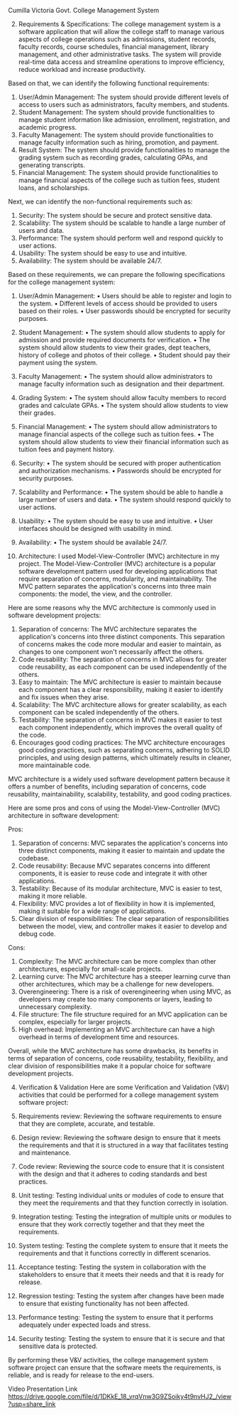 Cumilla Victoria Govt. College Management System

2. Requirements & Specifications:
The college management system is a software application that will allow the college staff to manage various aspects of college operations such as admissions, student records, faculty records, course schedules, financial management, library management, and other administrative tasks. The system will provide real-time data access and streamline operations to improve efficiency, reduce workload and increase productivity.

Based on that, we can identify the following functional requirements:

1.	User/Admin Management: The system should provide different levels of access to users such as administrators, faculty members, and students.
2.	Student Management: The system should provide functionalities to manage student information like admission, enrollment, registration, and academic progress.
3.	Faculty Management: The system should provide functionalities to manage faculty information such as hiring, promotion, and payment.
4.	Result System: The system should provide functionalities to manage the grading system such as recording grades, calculating GPAs, and generating transcripts.
5.	Financial Management: The system should provide functionalities to manage financial aspects of the college such as tuition fees, student loans, and scholarships.

Next, we can identify the non-functional requirements such as:

1.	Security: The system should be secure and protect sensitive data.
2.	Scalability: The system should be scalable to handle a large number of users and data.
3.	Performance: The system should perform well and respond quickly to user actions.
4.	Usability: The system should be easy to use and intuitive.
5.	Availability: The system should be available 24/7.

Based on these requirements, we can prepare the following specifications for the college management system:

1.	User/Admin Management:
•	Users should be able to register and login to the system.
•	Different levels of access should be provided to users based on their roles.
•	User passwords should be encrypted for security purposes.
2.	Student Management:
•	The system should allow students to apply for admission and provide required documents for verification.
•	The system should allow students to view their grades, dept teachers, history of college and photos of their college.
•	Student should pay their payment using the system.
3.	Faculty Management:
•	The system should allow administrators to manage faculty information such as designation and their department.
4.	Grading System:
•	The system should allow faculty members to record grades and calculate GPAs.
•	The system should allow students to view their grades.
5.	Financial Management:
•	The system should allow administrators to manage financial aspects of the college such as tuition fees.
•	The system should allow students to view their financial information such as tuition fees and payment history.
6.	Security:
•	The system should be secured with proper authentication and authorization mechanisms.
•	Passwords should be encrypted for security purposes.
7.	Scalability and Performance:
•	The system should be able to handle a large number of users and data.
•	The system should respond quickly to user actions.
8.	Usability:
•	The system should be easy to use and intuitive.
•	User interfaces should be designed with usability in mind.
9.	Availability:
•	The system should be available 24/7.

3.	Architecture:
I used Model-View-Controller (MVC) architecture in my project. 
The Model-View-Controller (MVC) architecture is a popular software development pattern used for developing applications that require separation of concerns, modularity, and maintainability. The MVC pattern separates the application's concerns into three main components: the model, the view, and the controller.

Here are some reasons why the MVC architecture is commonly used in software development projects:

1.	Separation of concerns: The MVC architecture separates the application's concerns into three distinct components. This separation of concerns makes the code more modular and easier to maintain, as changes to one component won't necessarily affect the others.
2.	Code reusability: The separation of concerns in MVC allows for greater code reusability, as each component can be used independently of the others.
3.	Easy to maintain: The MVC architecture is easier to maintain because each component has a clear responsibility, making it easier to identify and fix issues when they arise.
4.	Scalability: The MVC architecture allows for greater scalability, as each component can be scaled independently of the others.
5.	Testability: The separation of concerns in MVC makes it easier to test each component independently, which improves the overall quality of the code.
6.	Encourages good coding practices: The MVC architecture encourages good coding practices, such as separating concerns, adhering to SOLID principles, and using design patterns, which ultimately results in cleaner, more maintainable code.

MVC architecture is a widely used software development pattern because it offers a number of benefits, including separation of concerns, code reusability, maintainability, scalability, testability, and good coding practices.

Here are some pros and cons of using the Model-View-Controller (MVC) architecture in software development:

Pros:
1.	Separation of concerns: MVC separates the application's concerns into three distinct components, making it easier to maintain and update the codebase.
2.	Code reusability: Because MVC separates concerns into different components, it is easier to reuse code and integrate it with other applications.
3.	Testability: Because of its modular architecture, MVC is easier to test, making it more reliable.
4.	Flexibility: MVC provides a lot of flexibility in how it is implemented, making it suitable for a wide range of applications.
5.	Clear division of responsibilities: The clear separation of responsibilities between the model, view, and controller makes it easier to develop and debug code.

Cons:
1.	Complexity: The MVC architecture can be more complex than other architectures, especially for small-scale projects.
2.	Learning curve: The MVC architecture has a steeper learning curve than other architectures, which may be a challenge for new developers.
3.	Overengineering: There is a risk of overengineering when using MVC, as developers may create too many components or layers, leading to unnecessary complexity.
4.	File structure: The file structure required for an MVC application can be complex, especially for larger projects.
5.	High overhead: Implementing an MVC architecture can have a high overhead in terms of development time and resources.

Overall, while the MVC architecture has some drawbacks, its benefits in terms of separation of concerns, code reusability, testability, flexibility, and clear division of responsibilities make it a popular choice for software development projects.

4. Verification & Validation 
Here are some Verification and Validation (V&V) activities that could be performed for a college management system software project:
1.	Requirements review: Reviewing the software requirements to ensure that they are complete, accurate, and testable.

2.	Design review: Reviewing the software design to ensure that it meets the requirements and that it is structured in a way that facilitates testing and maintenance.
3.	Code review: Reviewing the source code to ensure that it is consistent with the design and that it adheres to coding standards and best practices.
4.	Unit testing: Testing individual units or modules of code to ensure that they meet the requirements and that they function correctly in isolation.
5.	Integration testing: Testing the integration of multiple units or modules to ensure that they work correctly together and that they meet the requirements.
6.	System testing: Testing the complete system to ensure that it meets the requirements and that it functions correctly in different scenarios.
7.	Acceptance testing: Testing the system in collaboration with the stakeholders to ensure that it meets their needs and that it is ready for release.
8.	Regression testing: Testing the system after changes have been made to ensure that existing functionality has not been affected.
9.	Performance testing: Testing the system to ensure that it performs adequately under expected loads and stress.
10.	Security testing: Testing the system to ensure that it is secure and that sensitive data is protected.

By performing these V&V activities, the college management system software project can ensure that the software meets the requirements, is reliable, and is ready for release to the end-users.

Video Presentation Link 
https://drive.google.com/file/d/1DKkE_18_vrqVnw3G9ZSoiky4t9nvHJ2_/view?usp=share_link

